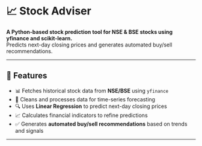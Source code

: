 # 📈 Stock Adviser

**A Python-based stock prediction tool for NSE & BSE stocks using yfinance and scikit-learn.**  
Predicts next-day closing prices and generates automated buy/sell recommendations.

---

## 🚀 Features

- 📊 Fetches historical stock data from **NSE/BSE** using `yfinance`
- 🧹 Cleans and processes data for time-series forecasting
- 🔍 Uses **Linear Regression** to predict next-day closing prices
- 📈 Calculates financial indicators to refine predictions
- ✅ Generates **automated buy/sell recommendations** based on trends and signals

---


